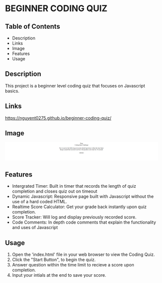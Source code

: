 # BEGINNER CODING QUIZ

## Table of Contents
- Description
- Links
- Image
- Features
- Usage

## Description
This project is a beginner level coding quiz that focuses on Javascript basics. 

## Links
https://nguyent0275.github.io/beginner-coding-quiz/

## Image
![Alt text](/assets/images/NVIDIA_Share_2023-10-21_23-53-56.png)

## Features
- Intergrated Timer: Built in timer that records the length of quiz completion and closes quiz out on timeout
- Dynamic Javascript: Responsive page built with Javascript without the use of a hard coded HTML.  
- Realtime Score Calculator: Get your grade back instantly upon quiz completion.
- Score Tracker: Will log and display previously recorded score. 
- Code Comments: In depth code comments that explain the functionality and uses of Javascript

## Usage
1. Open the 'index.html' file in your web browser to view the Coding Quiz. 
2. Click the "Start Button", to begin the quiz.
3. Answer question within the time limit to recieve a score upon completion.
4. Input your intials at the end to save your score. 
